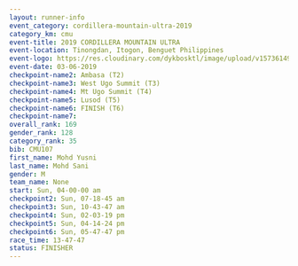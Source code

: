 ```yaml
---
layout: runner-info 
event_category: cordillera-mountain-ultra-2019 
category_km: cmu 
event-title: 2019 CORDILLERA MOUNTAIN ULTRA 
event-location: Tinongdan, Itogon, Benguet Philippines 
event-logo: https://res.cloudinary.com/dykbosktl/image/upload/v1573614960/Logo/Cordillera-Mountain-Ultra-2019-1280_wxhrmh.jpg 
event-date: 03-06-2019 
checkpoint-name2: Ambasa (T2) 
checkpoint-name3: West Ugo Summit (T3) 
checkpoint-name4: Mt Ugo Summit (T4) 
checkpoint-name5: Lusod (T5) 
checkpoint-name6: FINISH (T6) 
checkpoint-name7: 
overall_rank: 169
gender_rank: 128
category_rank: 35
bib: CMU107
first_name: Mohd Yusni
last_name: Mohd Sani
gender: M
team_name: None
start: Sun, 04-00-00 am
checkpoint2: Sun, 07-18-45 am
checkpoint3: Sun, 10-43-47 am
checkpoint4: Sun, 02-03-19 pm
checkpoint5: Sun, 04-14-24 pm
checkpoint6: Sun, 05-47-47 pm
race_time: 13-47-47
status: FINISHER
---
```


